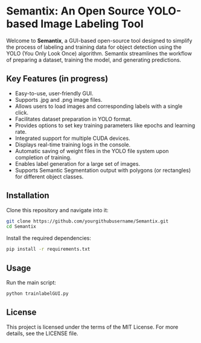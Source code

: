 # Semantix: An Open Source YOLO-based Image Labeling Tool

Welcome to **Semantix**, a GUI-based open-source tool designed to simplify the process of labeling and training data for object detection using the YOLO (You Only Look Once) algorithm. Semantix streamlines the workflow of preparing a dataset, training the model, and generating predictions.

## Key Features (in progress)
- Easy-to-use, user-friendly GUI.
- Supports .jpg and .png image files.
- Allows users to load images and corresponding labels with a single click.
- Facilitates dataset preparation in YOLO format.
- Provides options to set key training parameters like epochs and learning rate.
- Integrated support for multiple CUDA devices.
- Displays real-time training logs in the console.
- Automatic saving of weight files in the YOLO file system upon completion of training.
- Enables label generation for a large set of images.
- Supports Semantic Segmentation output with polygons (or rectangles) for different object classes.

## Installation
Clone this repository and navigate into it:
```bash
git clone https://github.com/yourgithubusername/Semantix.git
cd Semantix
```
Install the required dependencies:
```bash
pip install -r requirements.txt
```

## Usage
Run the main script:
```bash
python trainlabelGUI.py
```

## License

This project is licensed under the terms of the MIT License. For more details, see the LICENSE file.
